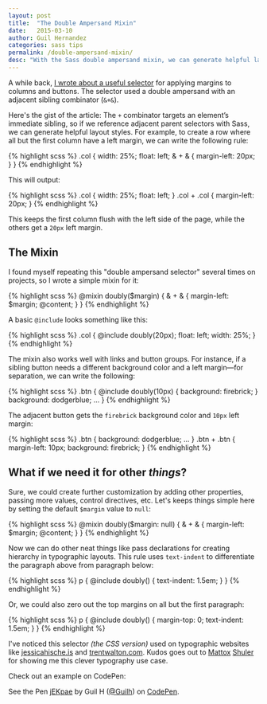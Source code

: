 ```yaml
---
layout: post
title:  "The Double Ampersand Mixin"
date:   2015-03-10
author: Guil Hernandez
categories: sass tips
permalink: /double-ampersand-mixin/
desc: "With the Sass double ampersand mixin, we can generate helpful layout styles."
---
```


A while back, [I wrote about a useful selector](http://blog.teamtreehouse.com/sass-tip-double-ampersand-selector) for applying margins to columns and buttons. The selector used a double ampersand with an adjacent sibling combinator (`&+&`).

Here's the gist of the article: The `+` combinator targets an element’s immediate sibling, so if we reference adjacent parent selectors with Sass, we can generate helpful layout styles. For example, to create a row where all but the first column have a left margin, we can write the following rule:

{% highlight scss %}
.col {
  width: 25%;
  float: left;
  & + & {
    margin-left: 20px;
  }
}
{% endhighlight %}

This will output:

{% highlight scss %}
.col {
  width: 25%;
  float: left;
}
.col + .col {
  margin-left: 20px;
}
{% endhighlight %}

This keeps the first column flush with the left side of the page, while the others get a `20px` left margin.

## The Mixin

I found myself repeating this "double ampersand selector" several times on projects, so I wrote a simple mixin for it:

{% highlight scss %}
@mixin doubly($margin) {
  & + & {
    margin-left: $margin;
    @content;
  }
}
{% endhighlight %}

A basic `@include` looks something like this:

{% highlight scss %}
.col {
  @include doubly(20px);
  float: left;
  width: 25%;
}
{% endhighlight %}

The mixin also works well with links and button groups. For instance, if a sibling button needs a different background color and a left margin&mdash;for separation, we can write the following:


{% highlight scss %}
.btn {
  @include doubly(10px) {
    background: firebrick;
  }
  background: dodgerblue;
  ...
}
{% endhighlight %}

The adjacent button gets the `firebrick` background color and `10px` left margin:

{% highlight scss %}
.btn {
  background: dodgerblue;
  ...
}
.btn + .btn {
  margin-left: 10px;
  background: firebrick;
}
{% endhighlight %}

## What if we need it for other *things*?

Sure, we could create further customization by adding other properties, passing more values, control directives, etc. Let's keeps things simple here by setting the default `$margin` value to `null`:

{% highlight scss %}
@mixin doubly($margin: null) {
  & + & {
    margin-left: $margin;
    @content;
  }
}
{% endhighlight %}

Now we can do other neat things like pass declarations for creating hierarchy in typographic  layouts. This rule uses `text-indent` to differentiate the paragraph above from paragraph below: 

{% highlight scss %}
p {
  @include doubly() {
    text-indent: 1.5em; 
  }
}
{% endhighlight %}

Or, we could also zero out the top margins on all but the first paragraph:

{% highlight scss %}
p {
  @include doubly() {
    margin-top: 0; 
    text-indent: 1.5em;
  }
}
{% endhighlight %}

I've noticed this selector *(the CSS version)* used on typographic websites like [jessicahische.is](http://jessicahische.is) and [trentwalton.com](http://trentwalton.com). Kudos goes out to [Mattox](https://dribbble.com/mattoxshuler) [Shuler](https://twitter.com/mattoxshuler) for showing me this clever typography use case.

Check out an example on CodePen:  

<p data-height="300" data-theme-id="0" data-slug-hash="jEKpae" data-default-tab="result" data-user="Guilh" class='codepen'>See the Pen <a href='http://codepen.io/Guilh/pen/jEKpae/'>jEKpae</a> by Guil H (<a href='http://codepen.io/Guilh'>@Guilh</a>) on <a href='http://codepen.io'>CodePen</a>.</p>
<script async src="//assets.codepen.io/assets/embed/ei.js"></script>


